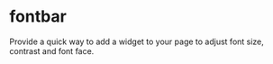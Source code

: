 fontbar
=======

Provide a quick way to add a widget to your page to adjust font size, contrast and font face. 